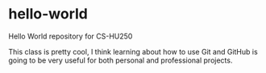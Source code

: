 # hello-world
Hello World repository for CS-HU250

This class is pretty cool, I think learning about how to use Git and GitHub is going to be very useful for both personal and professional projects.
